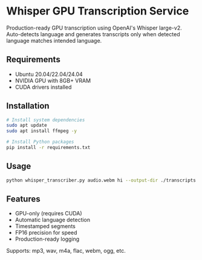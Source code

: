 # Whisper GPU Transcription Service

Production-ready GPU transcription using OpenAI's Whisper large-v2. Auto-detects language and generates transcripts only when detected language matches intended language.

## Requirements

- Ubuntu 20.04/22.04/24.04
- NVIDIA GPU with 8GB+ VRAM
- CUDA drivers installed

## Installation

```bash
# Install system dependencies
sudo apt update
sudo apt install ffmpeg -y

# Install Python packages
pip install -r requirements.txt
```

## Usage

```bash
python whisper_transcriber.py audio.webm hi --output-dir ./transcripts
```

## Features

- GPU-only (requires CUDA)
- Automatic language detection
- Timestamped segments
- FP16 precision for speed
- Production-ready logging

Supports: mp3, wav, m4a, flac, webm, ogg, etc.
